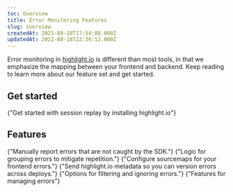 ```yaml
---
toc: Overview
title: Error Monitoring Features
slug: overview
createdAt: 2021-09-10T17:54:08.000Z
updatedAt: 2022-08-18T22:36:12.000Z
---
```


Error monitoring in [highlight.io](https://highlight.io) is different than most tools, in that we emphasize the mapping between your frontend and backend. Keep reading to learn more about our feature set and get started.

## Get started

<DocsCardGroup>
    <DocsCard title="Get Started"  href="../../../getting-started/1_overview.md">
        {"Get started with session replay by installing highlight.io"}
    </DocsCard>
</DocsCardGroup>

## Features

<DocsCardGroup>
    <DocsCard title="Manually Reporting Errors"  href="./manually-send-errors.md">
        {"Manually report errors that are not caught by the SDK."}
    </DocsCard>
    <DocsCard title="Grouping Errors"  href="./grouping-errors.md">
        {"Logic for grouping errors to mitigate repetition."}
    </DocsCard>
    <DocsCard title="Sourcemaps"  href="./sourcemaps.md">
        {"Configure sourcemaps for your frontend errors."}
    </DocsCard>
    <DocsCard title="Versioning Errors."  href="../../../getting-started/3_client-sdk/7_replay-configuration/versioning-sessions-and-errors.md">
        {"Send highlight.io metadata so you can version errors across deploys."}
    </DocsCard>
    <DocsCard title="Filtering and Ignoring Errors"  href="./filtering-errors.md">
        {"Options for filtering and ignoring errors."}
    </DocsCard>
    <DocsCard title="Managing Errors"  href="./managing-errors.md">
        {"Features for managing errors"}
    </DocsCard>
</DocsCardGroup>
